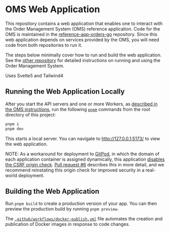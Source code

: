 # OMS Web Application

This repository contains a web application that enables one to interact with the Order
Management System (OMS) reference application. Code for the OMS is maintained in the
[reference-app-orders-go](https://github.com/temporalio/reference-app-orders-go)
repository. Since this web application depends on services provided by the OMS, you will
need code from both repositories to run it.

The steps below minimally cover how to run and build the web application. See the
[other repository](https://github.com/temporalio/reference-app-orders-go)
for detailed instructions on running and using the Order Management System.

Uses Svelte5 and Tailwind4

## Running the Web Application Locally

After you start the API servers and one or more Workers, as [described in the
OMS instructions](https://github.com/temporalio/reference-app-orders-go?tab=readme-ov-file#quickstart),
run the following [`pnpm`](https://pnpm.io/) commands from the root directory of this project:

```bash
pnpm i
pnpm dev
```

This starts a local server. You can navigate to http://127.0.0.1:5173/ to view the web application.

NOTE: As a workaround for deployment to [GitPod](https://gitpod.io/), in which the domain of each application
container is assigned dynamically, this application [disables the CSRF origin check](https://github.com/temporalio/reference-app-orders-web/blob/5a1044ddae5a5f110263b9c464f576384d533036/svelte.config.js#L10-L12). [Pull request #6](https://github.com/temporalio/reference-app-orders-web/pull/6) describes this in more detail, and we recommend reinstating this origin check for improved security in a
real-world deployment.

## Building the Web Application

Run `pnpm build` to create a production version of your app. You can then preview the production build by
running `pnpm preview`.

The [`.github/workflows/docker-publish.yml`](https://github.com/temporalio/reference-app-orders-web/blob/main/.github/workflows/docker-publish.yml)
file automates the creation and publication of Docker images in response to code changes.
